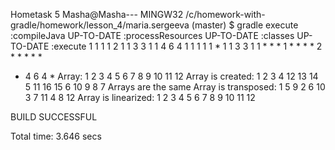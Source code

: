 Hometask 5
Masha@Masha--- MINGW32 /c/homework-with-gradle/homework/lesson_4/maria.sergeeva (master)
$ gradle execute
:compileJava UP-TO-DATE
:processResources UP-TO-DATE
:classes UP-TO-DATE
:execute
       1
      1 1
     1 2 1
    1 3 3 1
   1 4 6 4 1
       1
      1 1
     1 * 1
    1 3 3 1
   1 * * * 1
       *
      * *
     * 2 *
    * * * *
   * 4 6 4 *
Array:
 1 2 3 4
 5 6 7 8
 9 10 11 12
Array is created:
 1 2 3 4
 12 13 14 5
 11 16 15 6
 10 9 8 7
Arrays are the same
Array is transposed:
 1 5 9
 2 6 10
 3 7 11
 4 8 12
Array is linearized:
 1 2 3 4 5 6 7 8 9 10 11 12

BUILD SUCCESSFUL

Total time: 3.646 secs

